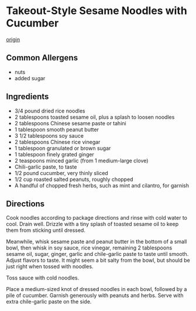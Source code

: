 # Takeout-Style Sesame Noodles with Cucumber
[origin](https://smittenkitchen.com/2015/08/takeout-style-sesame-noodles-with-cucumber/)

## Common Allergens
* nuts
* added sugar

## Ingredients
* 3/4 pound dried rice noodles
* 2 tablespoons toasted sesame oil, plus a splash to loosen noodles
* 2 tablespoons Chinese sesame paste or tahini
* 1 tablespoon smooth peanut butter
* 3 1/2 tablespoons soy sauce
* 2 tablespoons Chinese rice vinegar
* 1 tablespoon granulated or brown sugar
* 1 tablespoon finely grated ginger
* 2 teaspoons minced garlic (from 1 medium-large clove)
* Chili-garlic paste, to taste
* 1/2 pound cucumber, very thinly sliced
* 1/2 cup roasted salted peanuts, roughly chopped
* A handful of chopped fresh herbs, such as mint and cilantro, for garnish

## Directions
Cook noodles according to package directions and rinse with cold water to cool. Drain well. Drizzle with a tiny splash of toasted sesame oil to keep them from sticking until dressed.

Meanwhile, whisk sesame paste and peanut butter in the bottom of a small bowl, then whisk in soy sauce, rice vinegar, remaining 2 tablespoons sesame oil, sugar, ginger, garlic and chile-garlic paste to taste until smooth. Adjust flavors to taste. It might seem a bit salty from the bowl, but should be just right when tossed with noodles.

Toss sauce with cold noodles.

Place a medium-sized knot of dressed noodles in each bowl, followed by a pile of cucumber. Garnish generously with peanuts and herbs. Serve with extra chile-garlic paste on the side.